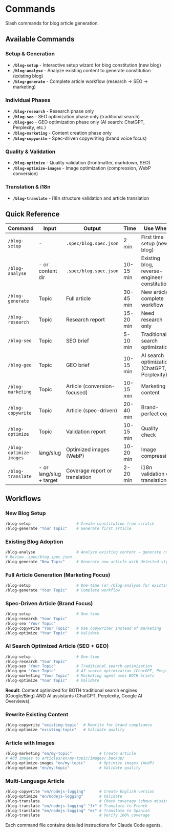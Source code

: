 # Commands

Slash commands for blog article generation.

## Available Commands

### Setup & Generation

- **`/blog-setup`** - Interactive setup wizard for blog constitution (new blog)
- **`/blog-analyse`** - Analyze existing content to generate constitution (existing blog)
- **`/blog-generate`** - Complete article workflow (research → SEO → marketing)

### Individual Phases

- **`/blog-research`** - Research phase only
- **`/blog-seo`** - SEO optimization phase only (traditional search)
- **`/blog-geo`** - GEO optimization phase only (AI search: ChatGPT, Perplexity, etc.)
- **`/blog-marketing`** - Content creation phase only
- **`/blog-copywrite`** - Spec-driven copywriting (brand voice focus)

### Quality & Validation

- **`/blog-optimize`** - Quality validation (frontmatter, markdown, SEO)
- **`/blog-optimize-images`** - Image optimization (compression, WebP conversion)

### Translation & i18n

- **`/blog-translate`** - i18n structure validation and article translation

## Quick Reference

| Command | Input | Output | Time | Use When |
|---------|-------|--------|------|----------|
| `/blog-setup` | - | `.spec/blog.spec.json` | 2 min | First time setup (new blog) |
| `/blog-analyse` | - or content dir | `.spec/blog.spec.json` | 10-15 min | Existing blog, reverse-engineer constitution |
| `/blog-generate` | Topic | Full article | 30-45 min | New article, complete workflow |
| `/blog-research` | Topic | Research report | 15-20 min | Need research only |
| `/blog-seo` | Topic | SEO brief | 5-10 min | Traditional search optimization |
| `/blog-geo` | Topic | GEO brief | 10-15 min | AI search optimization (ChatGPT, Perplexity) |
| `/blog-marketing` | Topic | Article (conversion-focused) | 10-15 min | Marketing content |
| `/blog-copywrite` | Topic | Article (spec-driven) | 20-40 min | Brand-perfect copy |
| `/blog-optimize` | Topic | Validation report | 10-15 min | Quality check |
| `/blog-optimize-images` | lang/slug | Optimized images (WebP) | 10-20 min | Image compression |
| `/blog-translate` | - or lang/slug + target | Coverage report or translation | 2-20 min | i18n validation or translation |

## Workflows

### New Blog Setup
```bash
/blog-setup                    # Create constitution from scratch
/blog-generate "Your Topic"    # Generate first article
```

### Existing Blog Adoption
```bash
/blog-analyse                  # Analyze existing content → generate constitution
# Review .spec/blog.spec.json
/blog-generate "New Topic"     # Generate new article with detected style
```

### Full Article Generation (Marketing Focus)
```bash
/blog-setup                    # One-time (or /blog-analyse for existing)
/blog-generate "Your Topic"    # Complete workflow
```

### Spec-Driven Article (Brand Focus)
```bash
/blog-setup                    # One-time
/blog-research "Your Topic"
/blog-seo "Your Topic"
/blog-copywrite "Your Topic"   # Use copywriter instead of marketing
/blog-optimize "Your Topic"    # Validate
```

### AI Search Optimized Article (SEO + GEO)
```bash
/blog-setup                    # One-time
/blog-research "Your Topic"
/blog-seo "Your Topic"         # Traditional search optimization
/blog-geo "Your Topic"         # AI search optimization (ChatGPT, Perplexity)
/blog-marketing "Your Topic"   # Marketing agent uses BOTH briefs
/blog-optimize "Your Topic"    # Validate
```

**Result**: Content optimized for BOTH traditional search engines (Google/Bing) AND AI assistants (ChatGPT, Perplexity, Google AI Overviews).

### Rewrite Existing Content
```bash
/blog-copywrite "existing-topic"  # Rewrite for brand compliance
/blog-optimize "existing-topic"   # Validate quality
```

### Article with Images
```bash
/blog-marketing "en/my-topic"            # Create article
# Add images to articles/en/my-topic/images/.backup/
/blog-optimize-images "en/my-topic"      # Optimize images (WebP)
/blog-optimize "en/my-topic"             # Validate quality
```

### Multi-Language Article
```bash
/blog-copywrite "en/nodejs-logging"      # Create English version
/blog-optimize "en/nodejs-logging"       # Validate
/blog-translate                          # Check coverage (shows missing)
/blog-translate "en/nodejs-logging" "fr" # Translate to French
/blog-translate "en/nodejs-logging" "es" # Translate to Spanish
/blog-translate                          # Verify 100% coverage
```

Each command file contains detailed instructions for Claude Code agents.
